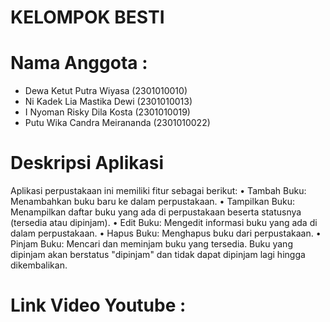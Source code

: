 # KELOMPOK BESTI 

# Nama Anggota : 
- Dewa Ketut Putra Wiyasa     (2301010010)
- Ni Kadek Lia Mastika Dewi   (2301010013)
- I Nyoman Risky Dila Kosta   (2301010019)
- Putu Wika Candra Meirananda (2301010022)

# Deskripsi Aplikasi 
Aplikasi perpustakaan ini memiliki fitur sebagai berikut:
• Tambah Buku: Menambahkan buku baru ke dalam perpustakaan.
• Tampilkan Buku: Menampilkan daftar buku yang ada di perpustakaan beserta statusnya
(tersedia atau dipinjam).
• Edit Buku: Mengedit informasi buku yang ada di dalam perpustakaan.
• Hapus Buku: Menghapus buku dari perpustakaan.
• Pinjam Buku: Mencari dan meminjam buku yang tersedia. Buku yang dipinjam akan
berstatus "dipinjam" dan tidak dapat dipinjam lagi hingga dikembalikan.

# Link Video Youtube : 
